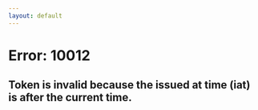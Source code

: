 ```yaml
---
layout: default
---
```


# Error: 10012
## Token is invalid because the issued at time (iat) is after the current time.
